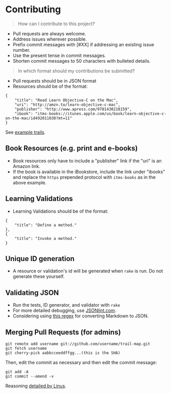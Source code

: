 Contributing
============

> How can I contribute to this project?

* Pull requests are always welcome.
* Address issues wherever possible.
* Prefix commit messages with [#XX] if addressing an existing issue number.
* Use the present tense in commit messages.
* Shorten commit messages to 50 characters with bulleted details.

> In which format should my contributions be submitted?

* Pull requests should be in JSON format
* Resources should be of the format:

```
{
    "title": "Read Learn Objective-C on the Mac",
    "uri": "http://amzn.to/learn-objective-c-mac",
    "publisher": "http://www.apress.com/9781430218159",
    "ibook": "itms-books://itunes.apple.com/us/book/learn-objective-c-on-the-mac/id492011030?mt=11"
}
```
See [example trails](trails/unix.json).


Book Resources (e.g. print and e-books)
---------------------------------------

* Book resources only have to include a "publisher" link if the "uri" is an
  Amazon link.
* If the book is available in the iBookstore, include the link under "ibooks"
  and replace the `https` prepended protocol with `itms-books` as in the above
  example.

Learning Validations
--------------------

* Learning Validations should be of the format:

```
{
    "title": "Define a method."
},
{
    "title": "Invoke a method."
}
```

Unique ID generation
--------------------

* A resource or validation's id will be generated when `rake` is run. Do not
  generate these yourself.

Validating JSON
---------------

* Run the tests, ID generator, and validator with `rake`
* For more detailed debugging, use [JSONlint.com](http://jsonlint.com).
* Considering using [this regex](https://gist.github.com/4068038) for converting
  Markdown to JSON.

Merging Pull Requests (for admins)
----------------------------------

    git remote add username git://github.com/username/trail-map.git
    git fetch username
    git cherry-pick aabbcceeddffgg...(this is the SHA)

Then, edit the commit as necessary and then edit the commit message:

    git add -A
    git commit --amend -v

Reasoning [detailed by Linus](https://github.com/torvalds/linux/pull/17).
